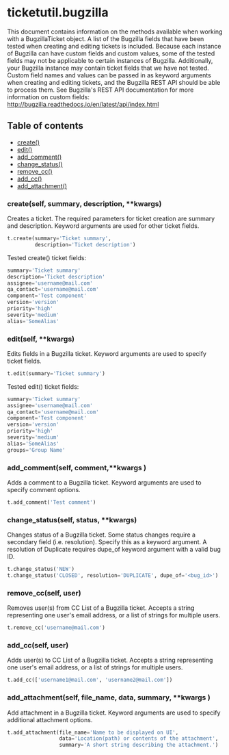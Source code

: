 # ticketutil.bugzilla

This document contains information on the methods available when working
with a BugzillaTicket object. A list of the Bugzilla fields that have 
been tested when creating and editing tickets is included. Because 
each instance of Bugzilla can have custom fields and custom values, some 
of the tested fields may not be applicable to certain instances of 
Bugzilla. Additionally, your Bugzilla instance may contain ticket fields
that we have not tested. Custom field names and values can be passed in
as keyword arguments when creating and editing tickets, and the Bugzilla
REST API should be able to process them. See Bugzilla's REST API 
documentation for more information on custom fields: 
http://bugzilla.readthedocs.io/en/latest/api/index.html

## Table of contents
- [create()](#create)
- [edit()](#edit)
- [add_comment()](#comment)
- [change_status()](#status)
- [remove_cc()](#remove_cc)
- [add_cc()](#add_cc)
- [add_attachment()](#add_attachment)

### create(self, summary, description, \*\*kwargs) <a name="create"></a>

Creates a ticket. The required parameters for ticket creation are
summary and description. Keyword arguments are used for other ticket
fields.

```python
t.create(summary='Ticket summary',
         description='Ticket description')
```

Tested create() ticket fields:

```python
summary='Ticket summary'
description='Ticket description'
assignee='username@mail.com'
qa_contact='username@mail.com'
component='Test component'
version='version'
priority='high'
severity='medium'
alias='SomeAlias'
```

### edit(self, \*\*kwargs) <a name="edit"></a>

Edits fields in a Bugzilla ticket. Keyword arguments are used to 
specify ticket fields.

```python
t.edit(summary='Ticket summary')
```

Tested edit() ticket fields:

```python
summary='Ticket summary'
assignee='username@mail.com'
qa_contact='username@mail.com'
component='Test component'
version='version'
priority='high'
severity='medium'
alias='SomeAlias'
groups='Group Name'
```

### add_comment(self, comment,\*\*kwargs ) <a name="comment"></a>

Adds a comment to a Bugzilla ticket. Keyword arguments are used to 
specify comment options.

```python
t.add_comment('Test comment')
```

### change_status(self, status, \*\*kwargs) <a name="status"></a>

Changes status of a Bugzilla ticket. Some status changes require a 
secondary field (i.e. resolution). Specify this as a keyword argument.
A resolution of Duplicate requires dupe_of keyword argument with a valid 
bug ID.

```python
t.change_status('NEW')
t.change_status('CLOSED', resolution='DUPLICATE', dupe_of='<bug_id>')
```

### remove_cc(self, user) <a name="remove_cc"></a>

Removes user(s) from CC List of a Bugzilla ticket. Accepts a string 
representing one user's email address, or a list of strings for multiple 
users.

```python
t.remove_cc('username@mail.com')
```

### add_cc(self, user) <a name="add_cc"></a>

Adds user(s) to CC List of a Bugzilla ticket. Accepts a string 
representing one user's email address, or a list of strings for multiple 
users.

```python
t.add_cc(['username1@mail.com', 'username2@mail.com'])
```

### add_attachment(self, file_name, data, summary, \*\*kwargs ) <a name="add_attachment"></a>

Add attachment in a Bugzilla ticket. Keyword arguments are used to specify
additional attachment options.

```python
t.add_attachment(file_name='Name to be displayed on UI',
                 data='Location(path) or contents of the attachment',
                 summary='A short string describing the attachment.')
```


